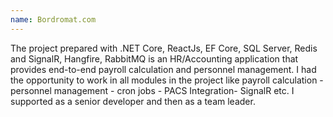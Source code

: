 ```yaml
---
name: Bordromat.com
---
```


The project prepared with .NET Core, ReactJs, EF Core, SQL Server, Redis and SignalR, Hangfire, RabbitMQ is an HR/Accounting application that provides end-to-end payroll calculation and personnel management. I had the opportunity to work in all modules in the project like payroll calculation - personnel management - cron jobs - PACS Integration- SignalR etc. I supported as a senior developer and then as a team leader.
